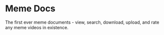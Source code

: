 # Meme Docs

The first ever meme documents - view, search, download, upload, and rate any meme videos in existence.
